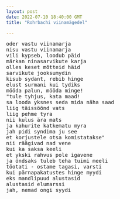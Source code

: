 ```yaml
---
layout: post
date: 2022-07-10 18:40:00 GMT
title: "Rohrbachi viinamägedel"

---
```

<pre>
oder vastu viinamarja
nisu vastu viinamarja
vili kypseb, loodub päid
märkan ninasarvikute karja
olles keset mõtteid häid
sarvikute jooksumydin
kisub sydant, rebib hinge
elust surmani kui tydiks
mööda palun, mööda minge!
"tule tyhjus, kata maad!
sa looda yksnes seda mida näha saad
liig täissöönd vats
liig pehme tyra
nii kulus ära mats
ja kahurite katkematu myra
jah pidi syndima ju see
et korjustele otsa komistatakse"
nii räägivad nad vene
kui ka saksa keeli
et ykski rahvus pole igavene
ja õndsaks tuleb teha tuimi meeli
tõotati - ostame tagasi, varsti
kui pärnapakatustes hinge myydi
eks mandlipuud alustasid
alustasid elumarssi
jah, nemad ongi syydi
</pre>
